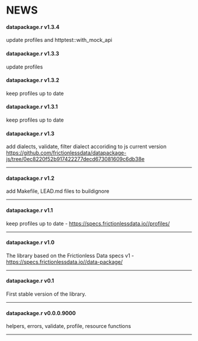 NEWS
================

#### datapackage.r v1.3.4

update profiles and httptest::with_mock_api

#### datapackage.r v1.3.3

update profiles

#### datapackage.r v1.3.2

keep profiles up to date

#### datapackage.r v1.3.1

keep profiles up to date

#### datapackage.r v1.3

add dialects, validate, filter dialect accoriding to js current version
<https://github.com/frictionlessdata/datapackage-js/tree/0ec8220f52b917422277decd673081609c6db38e>

------------------------------------------------------------------------

#### datapackage.r v1.2

add Makefile, LEAD.md files to buildignore

------------------------------------------------------------------------

#### datapackage.r v1.1

keep profiles up to date -
<https://specs.frictionlessdata.io//profiles/>

------------------------------------------------------------------------

#### datapackage.r v1.0

The library based on the Frictionless Data specs v1 -
<https://specs.frictionlessdata.io//data-package/>

------------------------------------------------------------------------

#### datapackage.r v0.1

First stable version of the library.

------------------------------------------------------------------------

#### datapackage.r v0.0.0.9000

helpers, errors, validate, profile, resource functions

------------------------------------------------------------------------
